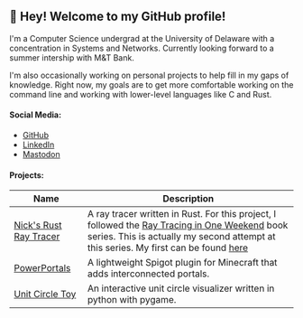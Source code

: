 ## 👋 Hey! Welcome to my GitHub profile!

I'm a Computer Science undergrad at the University of Delaware with a 
concentration in Systems and Networks. Currently looking forward to a summer
intership with M&T Bank. 

I'm also occasionally working on personal projects to help fill in my gaps of
knowledge. Right now, my goals are to get more comfortable working on the command
line and working with lower-level languages like C and Rust. 

#### Social Media:

- [GitHub](https://github.com/nsdigirolamo)
- [LinkedIn](https://www.linkedin.com/in/nsdigirolamo/)
- [Mastodon](https://hachyderm.io/@nsdigirolamo)

#### Projects:

| Name | Description |
|------|-------------|
| [Nick's Rust Ray Tracer](https://github.com/nsdigirolamo/nicks-ray-tracer) | A ray tracer written in Rust. For this project, I followed the [Ray Tracing in One Weekend](https://raytracing.github.io/) book series. This is actually my second attempt at this series. My first can be found [here](https://github.com/nsdigirolamo/ray-tracing-in-one-weekend)|
| [PowerPortals](https://github.com/nsdigirolamo/PowerPortals) | A lightweight Spigot plugin for Minecraft that adds interconnected portals. |
| [Unit Circle Toy](https://github.com/nsdigirolamo/pygame-unit-circle) | An interactive unit circle visualizer written in python with pygame. |
